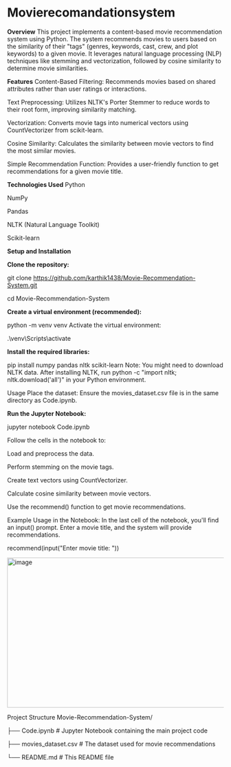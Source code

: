 # Movierecomandationsystem

**Overview**
This project implements a content-based movie recommendation system using Python. The system recommends movies to users based on the similarity of their "tags" (genres, keywords, cast, crew, and plot keywords) to a given movie. It leverages natural language processing (NLP) techniques like stemming and vectorization, followed by cosine similarity to determine movie similarities.

**Features**
Content-Based Filtering: Recommends movies based on shared attributes rather than user ratings or interactions.

Text Preprocessing: Utilizes NLTK's Porter Stemmer to reduce words to their root form, improving similarity matching.

Vectorization: Converts movie tags into numerical vectors using CountVectorizer from scikit-learn.

Cosine Similarity: Calculates the similarity between movie vectors to find the most similar movies.

Simple Recommendation Function: Provides a user-friendly function to get recommendations for a given movie title.

**Technologies Used**
Python

NumPy

Pandas

NLTK (Natural Language Toolkit)

Scikit-learn

**Setup and Installation**

**Clone the repository:**

git clone https://github.com/karthik1438/Movie-Recommendation-System.git

cd Movie-Recommendation-System

**Create a virtual environment (recommended):**

python -m venv venv
Activate the virtual environment:

.\venv\Scripts\activate

**Install the required libraries:**

pip install numpy pandas nltk scikit-learn
Note: You might need to download NLTK data. After installing NLTK, run python -c "import nltk; nltk.download('all')" in your Python environment.

Usage
Place the dataset: Ensure the movies_dataset.csv file is in the same directory as Code.ipynb.

**Run the Jupyter Notebook:**

jupyter notebook Code.ipynb

Follow the cells in the notebook to:

Load and preprocess the data.

Perform stemming on the movie tags.

Create text vectors using CountVectorizer.

Calculate cosine similarity between movie vectors.

Use the recommend() function to get movie recommendations.

Example Usage in the Notebook:
In the last cell of the notebook, you'll find an input() prompt. Enter a movie title, and the system will provide recommendations.

recommend(input("Enter movie title: "))

<img width="1471" height="349" alt="image" src="https://github.com/user-attachments/assets/8008ced5-bd73-4de4-a6ca-0c973745faca" />

Project Structure
Movie-Recommendation-System/

├── Code.ipynb              # Jupyter Notebook containing the main project code

├── movies_dataset.csv      # The dataset used for movie recommendations

└── README.md               # This README file
